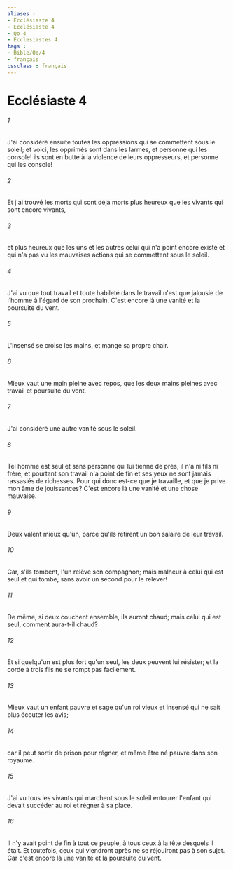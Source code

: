 ```yaml
---
aliases : 
- Ecclésiaste 4
- Ecclésiaste 4
- Qo 4
- Ecclesiastes 4
tags : 
- Bible/Qo/4
- français
cssclass : français
---
```


# Ecclésiaste 4

###### 1
J'ai considéré ensuite toutes les oppressions qui se commettent sous le soleil; et voici, les opprimés sont dans les larmes, et personne qui les console! ils sont en butte à la violence de leurs oppresseurs, et personne qui les console!
###### 2
Et j'ai trouvé les morts qui sont déjà morts plus heureux que les vivants qui sont encore vivants,
###### 3
et plus heureux que les uns et les autres celui qui n'a point encore existé et qui n'a pas vu les mauvaises actions qui se commettent sous le soleil.
###### 4
J'ai vu que tout travail et toute habileté dans le travail n'est que jalousie de l'homme à l'égard de son prochain. C'est encore là une vanité et la poursuite du vent.
###### 5
L'insensé se croise les mains, et mange sa propre chair.
###### 6
Mieux vaut une main pleine avec repos, que les deux mains pleines avec travail et poursuite du vent.
###### 7
J'ai considéré une autre vanité sous le soleil.
###### 8
Tel homme est seul et sans personne qui lui tienne de près, il n'a ni fils ni frère, et pourtant son travail n'a point de fin et ses yeux ne sont jamais rassasiés de richesses. Pour qui donc est-ce que je travaille, et que je prive mon âme de jouissances? C'est encore là une vanité et une chose mauvaise.
###### 9
Deux valent mieux qu'un, parce qu'ils retirent un bon salaire de leur travail.
###### 10
Car, s'ils tombent, l'un relève son compagnon; mais malheur à celui qui est seul et qui tombe, sans avoir un second pour le relever!
###### 11
De même, si deux couchent ensemble, ils auront chaud; mais celui qui est seul, comment aura-t-il chaud?
###### 12
Et si quelqu'un est plus fort qu'un seul, les deux peuvent lui résister; et la corde à trois fils ne se rompt pas facilement.
###### 13
Mieux vaut un enfant pauvre et sage qu'un roi vieux et insensé qui ne sait plus écouter les avis;
###### 14
car il peut sortir de prison pour régner, et même être né pauvre dans son royaume.
###### 15
J'ai vu tous les vivants qui marchent sous le soleil entourer l'enfant qui devait succéder au roi et régner à sa place.
###### 16
Il n'y avait point de fin à tout ce peuple, à tous ceux à la tête desquels il était. Et toutefois, ceux qui viendront après ne se réjouiront pas à son sujet. Car c'est encore là une vanité et la poursuite du vent.
